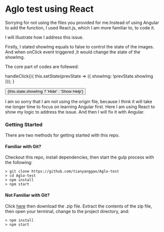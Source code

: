 # Aglo test using React

Sorrying for not using the files you provided for me.Instead of using Angular to add the function, I used React.js, which I am more familiar to, to code it. 

I will illustrate how I address this issue.

Firstly, I stated showImg equals to false to control the state of the images. And when onClick event triggered ,it would change the state of the showImg.

The core part of codes are follewed:

handleClick(){
    this.setState(prevState => ({
      showImg: !prevState.showImg
    }));
  }

  <AddImage showImages={this.state.showImg}/>
      <div className="show-help">
      <button onClick={this.handleClick}>
      {this.state.showImg ? 'Hide' : 'Show Help'}
      </button>


I am so sorry that I am not using the origin file, because I think it will take me longer time to focus on learning Angular first. Here I am using React to show my logic to address the issue. And then I will fix it with Angular. 



### Getting Started

There are two methods for getting started with this repo.

#### Familiar with Git?
Checkout this repo, install dependencies, then start the gulp process with the following:

```
> git clone https://github.com/tianyanggao/Aglo-test
> cd Aglo-test
> npm install
> npm start
```

#### Not Familiar with Git?
Click [here](https://github.com/StephenGrider/ReactStarter/releases) then download the .zip file.  Extract the contents of the zip file, then open your terminal, change to the project directory, and:

```
> npm install
> npm start
```
